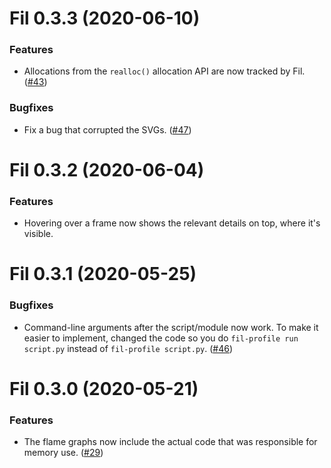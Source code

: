 # Fil 0.3.3 (2020-06-10)


### Features

- Allocations from the `realloc()` allocation API are now tracked by Fil. ([#43](https://gitlab.com/pythonspeed/filprofiler/-/issues/43))


### Bugfixes

- Fix a bug that corrupted the SVGs. ([#47](https://gitlab.com/pythonspeed/filprofiler/-/issues/47))


# Fil 0.3.2 (2020-06-04)

### Features

- Hovering over a frame now shows the relevant details on top, where it's visible.


# Fil 0.3.1 (2020-05-25)


### Bugfixes

- Command-line arguments after the script/module now work. To make it easier to implement, changed the code so you do `fil-profile run script.py` instead of `fil-profile script.py`. ([#46](https://gitlab.com/pythonspeed/filprofiler/-/issues/46))


# Fil 0.3.0 (2020-05-21)


### Features

- The flame graphs now include the actual code that was responsible for memory use. ([#29](https://gitlab.com/pythonspeed/filprofiler/-/issues/29))
